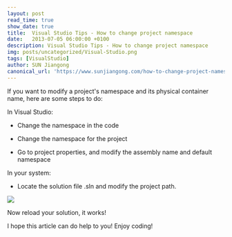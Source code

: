 ```yaml
---
layout: post
read_time: true
show_date: true
title:  Visual Studio Tips - How to change project namespace
date:   2013-07-05 06:00:00 +0100
description: Visual Studio Tips - How to change project namespace
img: posts/uncategorized/Visual-Studio.png
tags: [VisualStudio]
author: SUN Jiangong
canonical_url: 'https://www.sunjiangong.com/how-to-change-project-namespace-in-visual-studio.html'
---
```


If you want to modify a project's namespace and its physical container name, here are some steps to do:


In Visual Studio:

- Change the namespace in the code

- Change the namespace for the project

- Go to project properties, and modify the assembly name and default namespace

<!--more-->

In your system:

- Locate the solution file .sln and modify the project path.

![](./../../../assets/img/posts/2013-07-05-project-namespace/01.png)

Now reload your solution, it works!


I hope this article can do help to you! Enjoy coding!
